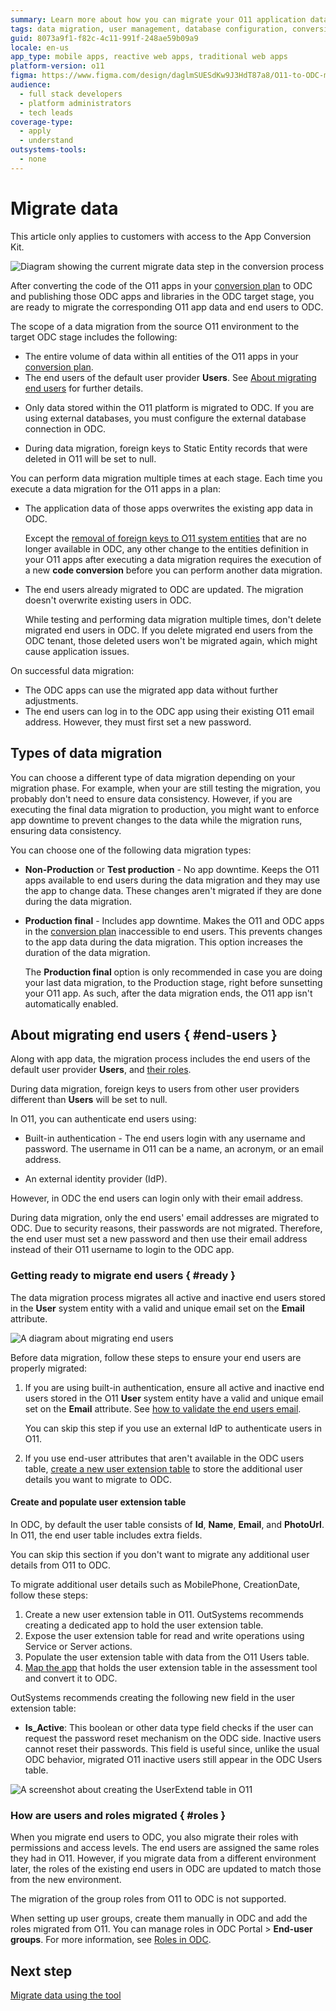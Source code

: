 ```yaml
---
summary: Learn more about how you can migrate your O11 application data and end-users to ODC
tags: data migration, user management, database configuration, conversion process, application lifecycle management
guid: 8073a9f1-f82c-4c11-991f-248ae59b09a9
locale: en-us
app_type: mobile apps, reactive web apps, traditional web apps
platform-version: o11
figma: https://www.figma.com/design/daglmSUESdKw9J3HdT87a8/O11-to-ODC-migration?node-id=2148-27
audience:
  - full stack developers
  - platform administrators
  - tech leads
coverage-type:
  - apply
  - understand
outsystems-tools:
  - none
---
```

# Migrate data

<div class="info" markdown="1">

This article only applies to customers with access to the App Conversion Kit. 

</div>

![Diagram showing the current migrate data step in the conversion process](images/execute-migrate-data-diag.png "Migrate data")

After converting the code of the O11 apps in your [conversion plan](../plan/plan-define-migration-plans.md) to ODC and publishing those ODC apps and libraries in the ODC target stage, you are ready to migrate the corresponding O11 app data and end users to ODC.

The scope of a data migration from the source O11 environment to the target ODC stage includes the following:

* The entire volume of data within all entities of the O11 apps in your [conversion plan](../plan/plan-define-migration-plans.md).
* The end users of the default user provider **Users**. See [About migrating end users](#end-users) for further details.

<div class="info" markdown="1">

* Only data stored within the O11 platform is migrated to ODC. If you are using external databases, you must configure the external database connection in ODC.

* During data migration, foreign keys to Static Entity records that were deleted in O11 will be set to null.

</div>

You can perform data migration multiple times at each stage. Each time you execute a data migration for the O11 apps in a plan:

* The application data of those apps overwrites the existing app data in ODC.

    <div class="info" markdown="1">

    Except the [removal of foreign keys to O11 system entities](../code-patterns/arch-system-element.md#system-entities) that are no longer available in ODC, any other change to the entities definition in your O11 apps after executing a data migration requires the execution of a new **code conversion** before you can perform another data migration.

    </div>

* The end users already migrated to ODC are updated. The migration doesn't overwrite existing users in ODC.

    <div class="warning" markdown="1">

    While testing and performing data migration multiple times, don't delete migrated end users in ODC. If you delete migrated end users from the ODC tenant, those deleted users won't be migrated again, which might cause application issues.

    </div>

On successful data migration:

* The ODC apps can use the migrated app data without further adjustments.
* The end users can log in to the ODC app using their existing O11 email address. However, they must first set a new password.

## Types of data migration

You can choose a different type of data migration depending on your migration phase. For example, when your are still testing the migration, you probably don't need to ensure data consistency. However, if you are executing the final data migration to production, you might want to enforce app downtime to prevent changes to the data while the migration runs, ensuring data consistency.

You can choose one of the following data migration types:

* **Non-Production** or **Test production** - No app downtime. Keeps the O11 apps available to end users during the data migration and they may use the app to change data. These changes aren't migrated if they are done during the data migration.

* **Production final** - Includes app downtime. Makes the O11 and ODC apps in the [conversion plan](../plan/plan-define-migration-plans.md) inaccessible to end users. This prevents changes to the app data during the data migration. This option increases the duration of the data migration.

    <div class="info" markdown="1">

    The **Production final** option is only recommended in case you are doing your last data migration, to the Production stage, right before sunsetting your O11 app. As such, after the data migration ends, the O11 app isn't automatically enabled.

    </div>

## About migrating end users { #end-users }

Along with app data, the migration process includes the end users of the default user provider **Users**, and [their roles](#roles).

<div class="info" markdown="1">

During data migration, foreign keys to users from other user providers different than **Users** will be set to null.

</div>

In O11, you can authenticate end users using:

* Built-in authentication - The end users login with any username and password. The username in O11 can be a name, an acronym, or an email address.

* An external identity provider (IdP).

However, in ODC the end users can login only with their email address.

During data migration, only the end users' email addresses are migrated to ODC. Due to security reasons, their passwords are not migrated. Therefore, the end user must set a new password and then use their email address instead of their O11 username to login to the ODC app.

### Getting ready to migrate end users { #ready }

The data migration process migrates all active and inactive end users stored in the **User** system entity with a valid and unique email set on the **Email** attribute.

![A diagram about migrating end users](images/migrate-end-user-diag.png "Migrating end users")

Before data migration, follow these steps to ensure your end users are properly migrated:

1. If you are using built-in authentication, ensure all active and inactive end users stored in the O11 **User** system entity have a valid and unique email set on the **Email** attribute. See [how to validate the end users email](../code-patterns/data-user-email-validation.md).

    You can skip this step if you use an external IdP to authenticate users in O11.

1. If you use end-user attributes that aren't available in the ODC users table, [create a new user extension table](#create-and-populate-user-extension-table) to store the additional user details you want to migrate to ODC.

#### Create and populate user extension table

In ODC, by default the user table consists of **Id**, **Name**, **Email**, and **PhotoUrl**. In O11, the end user table includes extra fields.

You can skip this section if you don't want to migrate any additional user details from O11 to ODC.

To migrate additional user details such as MobilePhone, CreationDate, follow these steps:

1. Create a new user extension table in O11. OutSystems recommends creating a dedicated app to hold the user extension table.
1. Expose the user extension table for read and write operations using Service or Server actions.
1. Populate the user extension table with data from the O11 Users table.
1. [Map the app](../plan/plan-map-apps.md) that holds the user extension table in the assessment tool and convert it to ODC.

OutSystems recommends creating the following new field in the user extension table:

* **Is_Active**: This boolean or other data type field checks if the user can request the password reset mechanism on the ODC side. Inactive users cannot reset their passwords. This field is useful since, unlike the usual ODC behavior, migrated O11 inactive users still appear in the ODC Users table.

![A screenshot about creating the UserExtend table in O11](images/user-extend-table.png "UserExtend table creation")

### How are users and roles migrated { #roles }

When you migrate end users to ODC, you also migrate their roles with permissions and access levels. The end users are assigned the same roles they had in O11. However, if you migrate data from a different environment later, the roles of the existing end users in ODC are updated to match those from the new environment.

The migration of the group roles from O11 to ODC is not supported.

When setting up user groups, create them manually in ODC and add the roles migrated from O11. You can manage roles in ODC Portal > **End-user groups**. For more information, see [Roles in ODC](https://success.outsystems.com/documentation/outsystems_developer_cloud/user_management/roles/).

## Next step

[Migrate data using the tool](execute-how-to-migrate-data.md)
